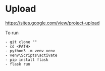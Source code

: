 # Upload

https://sites.google.com/view/project-upload


To run

    - git clone ""
    - cd <PATH> 
    - python3 -m venv venv
    - venv\Scripts\activate
    - pip install flask
    - flask run
